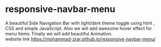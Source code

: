 # responsive-navbar-menu
A beautiful Side Navigation Bar with light/dark theme toggle using html , CSS and simple JavaScript. Also we will add awesome hover effect for menu items. Finally we will add beautiful Animation.
<br/>
website link https://mohammad-zrar.github.io/responsive-navbar-menu/
